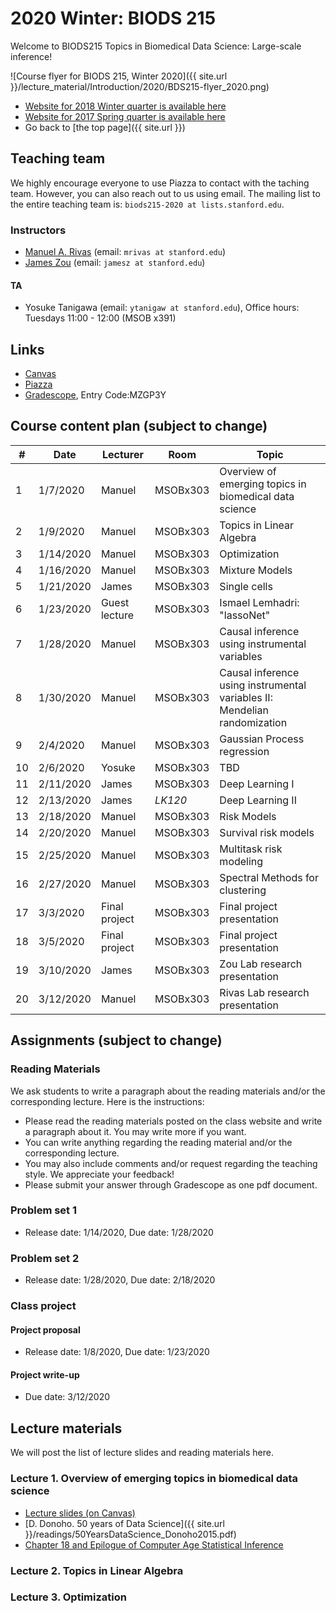 # 2020 Winter: BIODS 215

Welcome to BIODS215 Topics in Biomedical Data Science: Large-scale inference!

![Course flyer for BIODS 215, Winter 2020]({{ site.url }}/lecture_material/Introduction/2020/BDS215-flyer_2020.png)

- [Website for 2018 Winter quarter is available here](2018.md)
- [Website for 2017 Spring quarter is available here](2017.md)
- Go back to [the top page]({{ site.url }})

## Teaching team

We highly encourage everyone to use Piazza to contact with the taching team.
However, you can also reach out to us using email.
The mailing list to the entire teaching team is: `biods215-2020 at lists.stanford.edu`.

### Instructors

- [Manuel A. Rivas](http://rivaslab.stanford.edu) (email: `mrivas at stanford.edu`)
- [James Zou](https://sites.google.com/site/jamesyzou) (email: `jamesz at stanford.edu`)

#### TA

- Yosuke Tanigawa (email: `ytanigaw at stanford.edu`), Office hours: Tuesdays 11:00 - 12:00 (MSOB x391)

## Links

- [Canvas](https://canvas.stanford.edu/courses/113896)
- [Piazza](http://piazza.com/stanford/winter2020/biods215)
- [Gradescope](https://www.gradescope.com/courses/77264), Entry Code:MZGP3Y

## Course content plan (subject to change)

| #  | Date      | Lecturer      | Room     | Topic                                                                     |
|----|-----------|---------------|----------|---------------------------------------------------------------------------|
| 1  | 1/7/2020  | Manuel        | MSOBx303 | Overview of emerging topics in biomedical data science                    |
| 2  | 1/9/2020  | Manuel        | MSOBx303 | Topics in Linear Algebra                                                  |
| 3  | 1/14/2020 | Manuel        | MSOBx303 | Optimization                                                              |
| 4  | 1/16/2020 | Manuel        | MSOBx303 | Mixture Models                                                            |
| 5  | 1/21/2020 | James         | MSOBx303 | Single cells                                                              |
| 6  | 1/23/2020 | Guest lecture | MSOBx303 | Ismael Lemhadri: "lassoNet"                                               |
| 7  | 1/28/2020 | Manuel        | MSOBx303 | Causal inference using instrumental variables                             |
| 8  | 1/30/2020 | Manuel        | MSOBx303 | Causal inference using instrumental variables II: Mendelian randomization |
| 9  | 2/4/2020  | Manuel        | MSOBx303 | Gaussian Process regression                                               |
| 10 | 2/6/2020  | Yosuke        | MSOBx303 | TBD                                                                       |
| 11 | 2/11/2020 | James         | MSOBx303 | Deep Learning I                                                           |
| 12 | 2/13/2020 | James         | *LK120*  | Deep Learning II                                                          |
| 13 | 2/18/2020 | Manuel        | MSOBx303 | Risk Models                                                               |
| 14 | 2/20/2020 | Manuel        | MSOBx303 | Survival risk models                                                      |
| 15 | 2/25/2020 | Manuel        | MSOBx303 | Multitask risk modeling                                                   |
| 16 | 2/27/2020 | Manuel        | MSOBx303 | Spectral Methods for clustering                                           |
| 17 | 3/3/2020  | Final project | MSOBx303 | Final project presentation                                                |
| 18 | 3/5/2020  | Final project | MSOBx303 | Final project presentation                                                |
| 19 | 3/10/2020 | James         | MSOBx303 | Zou Lab research presentation                                             |
| 20 | 3/12/2020 | Manuel        | MSOBx303 | Rivas Lab research presentation                                           |

## Assignments (subject to change)

### Reading Materials

We ask students to write a paragraph about the reading materials and/or the corresponding lecture. Here is the instructions:

- Please read the reading materials posted on the class website and write a paragraph about it. You may write more if you want.
- You can write anything regarding the reading material and/or the corresponding lecture.
- You may also include comments and/or request regarding the teaching style. We appreciate your feedback!
- Please submit your answer through Gradescope as one pdf document.

### Problem set 1

- Release date: 1/14/2020, Due date: 1/28/2020

### Problem set 2

- Release date: 1/28/2020, Due date: 2/18/2020

### Class project

#### Project proposal

- Release date: 1/8/2020, Due date: 1/23/2020

#### Project write-up

- Due date: 3/12/2020

## Lecture materials

We will post the list of lecture slides and reading materials here.

### Lecture 1. Overview of emerging topics in biomedical data science

- [Lecture slides (on Canvas)](https://canvas.stanford.edu/courses/113896/files?preview=5364766)
- [D. Donoho. 50 years of Data Science]({{ site.url }}/readings/50YearsDataScience_Donoho2015.pdf)
- [Chapter 18 and Epilogue of Computer Age Statistical Inference](https://web.stanford.edu/~hastie/CASI_files/PDF/casi.pdf)

### Lecture 2. Topics in Linear Algebra

### Lecture 3. Optimization

